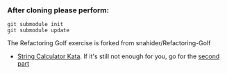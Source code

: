 ### After cloning please perform:

```
git submodule init
git submodule update
```

The Refactoring Golf exercise is forked from snahider/Refactoring-Golf

* [String Calculator Kata](http://osherove.com/tdd-kata-1/). If it's still not enough for you, go for the [second part](http://osherove.com/tdd-kata-2/)

